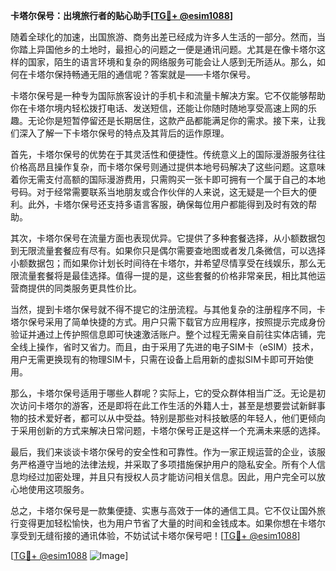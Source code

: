 **卡塔尔保号：出境旅行者的贴心助手[[TG💪+ @esim1088](https://t.me/s/esim1088)]**

随着全球化的加速，出国旅游、商务出差已经成为许多人生活的一部分。然而，当你踏上异国他乡的土地时，最担心的问题之一便是通讯问题。尤其是在像卡塔尔这样的国家，陌生的语言环境和复杂的网络服务可能会让人感到无所适从。那么，如何在卡塔尔保持畅通无阻的通信呢？答案就是——卡塔尔保号。

卡塔尔保号是一种专为国际旅客设计的手机卡和流量卡解决方案。它不仅能够帮助你在卡塔尔境内轻松拨打电话、发送短信，还能让你随时随地享受高速上网的乐趣。无论你是短暂停留还是长期居住，这款产品都能满足你的需求。接下来，让我们深入了解一下卡塔尔保号的特点及其背后的运作原理。

首先，卡塔尔保号的优势在于其灵活性和便捷性。传统意义上的国际漫游服务往往价格高昂且操作复杂，而卡塔尔保号则通过提供本地号码解决了这些问题。这意味着你无需支付高额的国际漫游费用，只需购买一张卡即可拥有一个属于自己的本地号码。对于经常需要联系当地朋友或合作伙伴的人来说，这无疑是一个巨大的便利。此外，卡塔尔保号还支持多语言客服，确保每位用户都能得到及时有效的帮助。

其次，卡塔尔保号在流量方面也表现优异。它提供了多种套餐选择，从小额数据包到无限流量套餐应有尽有。如果你只是偶尔需要查地图或者发几条微信，可以选择小额数据包；而如果你计划长时间待在卡塔尔，并希望尽情享受在线娱乐，那么无限流量套餐将是最佳选择。值得一提的是，这些套餐的价格非常亲民，相比其他运营商提供的同类服务更具性价比。

当然，提到卡塔尔保号就不得不提它的注册流程。与其他复杂的注册程序不同，卡塔尔保号采用了简单快捷的方式。用户只需下载官方应用程序，按照提示完成身份验证并通过上传护照信息即可快速激活账户。整个过程无需亲自前往实体店铺，完全线上操作，省时又省力。而且，由于采用了先进的电子SIM卡（eSIM）技术，用户无需更换现有的物理SIM卡，只需在设备上启用新的虚拟SIM卡即可开始使用。

那么，卡塔尔保号适用于哪些人群呢？实际上，它的受众群体相当广泛。无论是初次访问卡塔尔的游客，还是即将在此工作生活的外籍人士，甚至是想要尝试新鲜事物的技术爱好者，都可以从中受益。特别是那些对科技敏感的年轻人，他们更倾向于采用创新的方式来解决日常问题，卡塔尔保号正是这样一个充满未来感的选择。

最后，我们来谈谈卡塔尔保号的安全性和可靠性。作为一家正规运营的企业，该服务严格遵守当地的法律法规，并采取了多项措施保护用户的隐私安全。所有个人信息均经过加密处理，并且只有授权人员才能访问相关信息。因此，用户完全可以放心地使用这项服务。

总之，卡塔尔保号是一款集便捷、实惠与高效于一体的通信工具。它不仅让国外旅行变得更加轻松愉快，也为用户节省了大量的时间和金钱成本。如果你想在卡塔尔享受到无缝衔接的通讯体验，不妨试试卡塔尔保号吧！[[TG💪+ @esim1088](https://t.me/s/esim1088)]

[[TG💪+ @esim1088](https://t.me/s/esim1088) ![Image](https://i.postimg.cc/4NQfJmqS/Snipaste-2025-05-13-00-14-12.png)]